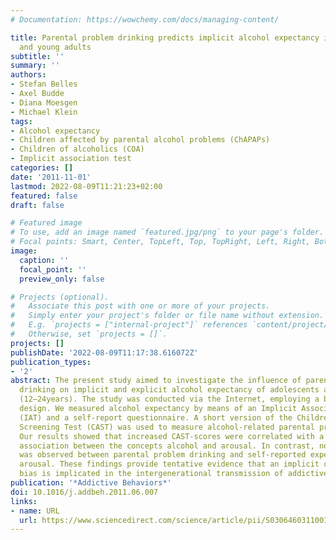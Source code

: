 ```yaml
---
# Documentation: https://wowchemy.com/docs/managing-content/

title: Parental problem drinking predicts implicit alcohol expectancy in adolescents
  and young adults
subtitle: ''
summary: ''
authors:
- Stefan Belles
- Axel Budde
- Diana Moesgen
- Michael Klein
tags:
- Alcohol expectancy
- Children affected by parental alcohol problems (ChAPAPs)
- Children of alcoholics (COA)
- Implicit association test
categories: []
date: '2011-11-01'
lastmod: 2022-08-09T11:21:23+02:00
featured: false
draft: false

# Featured image
# To use, add an image named `featured.jpg/png` to your page's folder.
# Focal points: Smart, Center, TopLeft, Top, TopRight, Left, Right, BottomLeft, Bottom, BottomRight.
image:
  caption: ''
  focal_point: ''
  preview_only: false

# Projects (optional).
#   Associate this post with one or more of your projects.
#   Simply enter your project's folder or file name without extension.
#   E.g. `projects = ["internal-project"]` references `content/project/deep-learning/index.md`.
#   Otherwise, set `projects = []`.
projects: []
publishDate: '2022-08-09T11:17:38.616072Z'
publication_types:
- '2'
abstract: The present study aimed to investigate the influence of parental problem
  drinking on implicit and explicit alcohol expectancy of adolescents and young adults
  (12–24years). The study was conducted via the Internet, employing a between-subjects
  design. We measured alcohol expectancy by means of an Implicit Association Test
  (IAT) and a self-report questionnaire. A short version of the Children of Alcoholics
  Screening Test (CAST) was used to measure alcohol-related parental problem behavior.
  Our results showed that increased CAST-scores were correlated with a stronger implicit
  association between the concepts alcohol and arousal. In contrast, no such relationship
  was observed between parental problem drinking and self-reported expectancy of alcohol
  arousal. These findings provide tentative evidence that an implicit cognitive processing
  bias is implicated in the intergenerational transmission of addictive behaviors.
publication: '*Addictive Behaviors*'
doi: 10.1016/j.addbeh.2011.06.007
links:
- name: URL
  url: https://www.sciencedirect.com/science/article/pii/S0306460311001870
---
```

